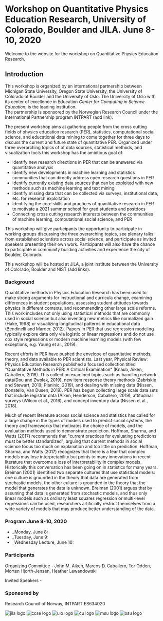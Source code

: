 # Workshop on Quantitative Physics Education Research, University of Colorado, Boulder and JILA. June 8-10, 2020

Welcome to the website for the workshop on Quantitative Physics Education Research. 

## Introduction

This workshop is organized by an international partnership between Michigan State University,
Oregon State University, the University of Colorado at Boulder and the University of Oslo. The University of Oslo with its 
center of excellence in Education _Center for Computing in Science Education_, is the leading institution.  
The partnership is sponsored by the Norwegian Research Council under the International Partnership program INTPART (add link). 

The present workshop aims at gathering people from the cross cutting fields of physics education research (PER), statistics, computational social science, and educational data mining to come together for three days to discuss the current and future state of quantitative PER. Organized under three overarching topics of of data sources, statistical methods, and visualization tools this workshop has the ambitious goal of:

- Identify new research directions in PER that can be answered via quantitative analysis
- Identify new developments in machine learning and statistics communities that can directly address open research questions in PER
- Identify currently existing data sources that can be exploited with new methods such as machine learning and text mining
- Identify missing data that can be collected via surveys, institutional data, etc. for research exploitation
- Identifying the core skills and practices of quantitative research in PER to motivate a 2021 summer school for grad students and postdocs
- Connecting cross cutting research interests between the communities of machine learning, computational social science, and PER

This workshop will give participants the opportunity to participate in working groups discussing the three overarching topics, see plenary talks from established scientists across social science, and participate as invited speakers presenting their own work. Participants will also have the chance to participate in community building activities and experience the city of Boulder, Colorado.

This workshop will be hosted at JILA, a joint institute between the University of Colorado, Boulder and NIST (add links). 


### Background

Quantitative methods in Physics Education Research has been used to make strong arguments for instructional and curricula change, examining differences in student populations, assessing student attitudes towards physics in different contexts, and recommending other large scale reforms. This work includes not only using statistical methods that are commonly used in social science but also inventing new metrics like normalized gain (Hake, 1998) or visualizing longitudinal patterns in educational data (Bendinelli and Marder, 2012). Papers in PER that use regression modeling typically explore data only via logistic or linear regressions and do not use cox style regressions or modern machine learning models (with few exceptions, e.g. Young et al., 2019).

Recent efforts in PER have pushed the envelope of quantitative methods, theory, and data available to PER scientists. Last year, Physical Review: Physics Education Research published a focused collection titled "Quantitative Methods in PER: A Critical Examination" (Knaub, Aiken, Caballero, 2019). This collection examined topics such as handling network data(Dou and Zwolak, 2019), new item response theory methods (Zabriskie and Stewart, 2019; Planinic, 2019), and dealing with missing data (Nissen, Donatello, Van Dusen, 2019). PER has begun collecting large scale data sets that include registrar data (Aiken, Henderson, Caballero, 2019), attitudinal surveys (Wilcox et al., 2016), and concept inventory data (Nissen et al., 2018).

Much of recent literature across social science and statistics has called for a large change in the types of models used to predict social systems, the theory and frameworks that motivates the choice of models, and the evaluation methods used to demonstrate prediction. Hoffman, Sharma, and Watts (2017) recommends that "current practices for evaluating predictions must be better standardized", arguing that current methods in social science focus too much on explanation and too little on prediction. Hoffman, Sharma, and Watts (2017) recognizes that there is a fear that complex models may lose interpretability but points to many innovations in recent literature that overcome a loss of interpretability in complex models. Historically this conversation has been going on in statistics for many years. Breiman (2001) identified two separate cultures that use statistical models: one culture is grounded in the theory that data are generated from stochastic models, the other culture is grounded in the theory that the model that generates the data is unknown.  Breiman (2001) argues that by assuming that data is generated from stochastic models, and thus only linear models such as ordinary least squares regression or multi-level regressions can be used, researchers artificially restrict themselves from a wide variety of models that may produce better understanding of the data.

###  Program June 8-10, 2020
- _Monday, June 8: 
- _Tuesday, June 9: 
- _Wednesday Lecture, June 10:

### Participants
Organizing Committee - John M. Aiken, Marcos D. Caballero, Tor Odden, Morten Hjorth-Jensen, Heather Lewandowski

Invited Speakers - 

### Sponsored by

Research Council of Norway, INTPART ES634020

![jila logo][jila]
![ccse logo][ccse]
![uio logo][uio]
![cu logo][cu]
![msu logo][msu]
![osu logo][osu]

[jila]: https://jila.colorado.edu/qip2019/img/sponsors/jila.png "Logo Title Text 2"

[ccse]: https://avatars2.githubusercontent.com/u/30183848?s=400&v=4 "ccse title"

[uio]: https://uarctic.vps02.fwstatic.download/media/1077/university-of-oslo-logo.png "uio logo"

[cu]: https://secondnature.org/wp-content/uploads/CU-Boulder-logo-horizontal.jpg "cu logo"

[msu]: https://upload.wikimedia.org/wikipedia/commons/thumb/7/7a/Michigan_State_University_wordmark.svg/1280px-Michigan_State_University_wordmark.svg.png "msu logo"

[osu]: https://communications.oregonstate.edu/sites/communications.oregonstate.edu/files/osu-primarylogo-2-compressor.jpg "osu logo"